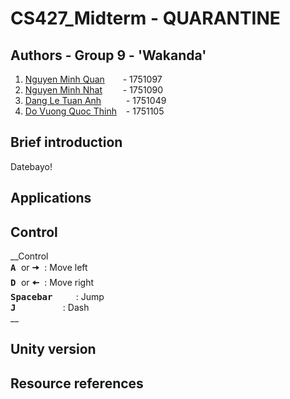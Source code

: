 # CS427_Midterm - QUARANTINE
## Authors - Group 9 - 'Wakanda'
 1. [Nguyen Minh Quan](https://github.com/zxquan123) &emsp;&ensp; - 1751097
 2. [Nguyen Minh Nhat](https://github.com/born99) &emsp;&ensp;&nbsp; - 1751090
 3. [Dang Le Tuan Anh](https://github.com/dangletuananh69) &emsp;&ensp;&ensp;&nbsp; - 1751049
 4. [Do Vuong Quoc Thinh](https://github.com/dvqthinh25111999) &ensp; - 1751105

## Brief introduction
Datebayo!

## Applications

## Control
__Control\
<kbd> **A** </kbd> or <kbd> **🠦** </kbd>   : Move left\
<kbd> **D** </kbd> or <kbd> **🠤** </kbd>     : Move right\
<kbd>	**Spacebar** </kbd>&emsp;&nbsp;&ensp;        : Jump\
<kbd> **J** </kbd>&emsp;&emsp;&emsp;&emsp;&ensp;   : Dash\
__

## Unity version


## Resource references
